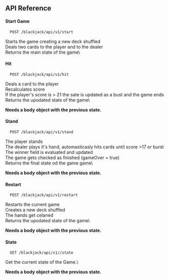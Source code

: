 
## API Reference

#### Start Game

```http
  POST /blackjack/api/v1/start
```

Starts the game creating a new deck shuffled\
Deals two cards to the player and to the dealer\
Returns the main state of the game\

#### Hit

```http
  POST /blackjack/api/v1/hit
```
Deals a card to the player\
Recalculates score\
If the player's score is > 21 the sate is updated as a bust and the game ends\
Returns the upodated state of the game\

**Needs a body object with the previous state.**

#### Stand

```http
  POST /blackjack/api/v1/stand
```
The player stands\
The dealer plays it's hand, automasticasly hits cards until score >17 or burst\
The winner field is evaluated and updated\
The game gets checked as finished (gameOver = true)\
Returns the final state od the game game\

**Needs a body object with the previous state.**

#### Restart

```http
  POST /blackjack/api/v1/restart
```
Restarts the current game\
Creates a new deck shuffled\
The hands get celaned\
Returns the upodated state of the game\

**Needs a body object with the previous state.**

#### State

```http
  GET /blackjack/api/v1//state
```
Get the current state of the Game.\

**Needs a body object with the previous state.**






